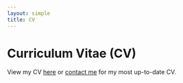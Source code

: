 ```yaml
---
layout: simple
title: CV
---
```


<style>
.hero-body .column {
	margin-bottom: 180px;
}

.hero-body .tagline {
	font-size: 18px;
	margin-top: 5px;
}
</style>

# Curriculum Vitae (CV)

View my CV <a href="https://rbalexander.me/cv.pdf" target="_blank">here</a> or [contact me](https://rbalexander.me/contact) for my most up-to-date CV.